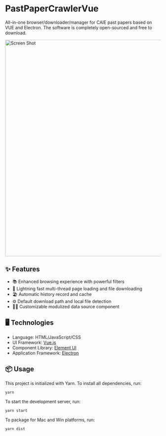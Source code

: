 # PastPaperCrawlerVue

All-in-one browser/downloader/manager for CAIE past papers based on VUE and Electron. The software is completely open-sourced and free to download.

<img width="700" alt="Screen Shot" src="https://user-images.githubusercontent.com/30245379/192083964-4192829f-cd9d-4333-b468-52030294d94a.png">

## ✨ Features

* 📚 Enhanced browsing experience with powerful filters
* 🚀 Lightning fast multi-thread page loading and file downloading
* 🏖 Automatic history record and cache
* ⚙️ Default download path and local file detection
* 🧑‍💻 Customizable modulized data source component

## 🖥 Technologies

* Language: HTML/JavaScript/CSS
* UI Framework: [Vue.js](https://vuejs.org)
* Component Library: [Element UI](https://element.eleme.io)
* Application Framework: [Electron](https://www.electronjs.org)

## 📦 Usage

This project is initialized with Yarn. To install all dependencies, run:

```shell
yarn
```

To start the development server, run:

```shell
yarn start
```

To package for Mac and Win platforms, run:

```shell
yarn dist
```
